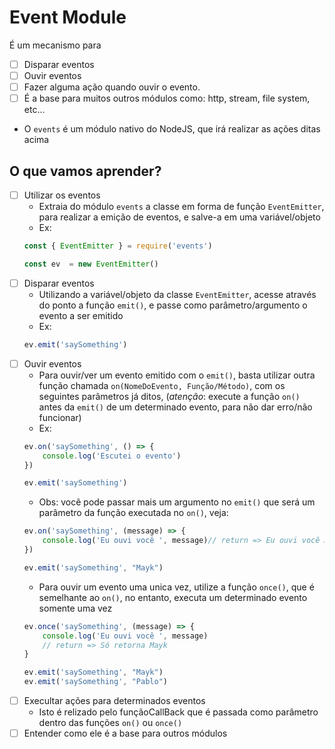 # Event Module

É um mecanismo para
* [ ] Disparar eventos
* [ ] Ouvir eventos
* [ ] Fazer alguma ação quando ouvir o evento.
* [ ] É a base para muitos outros módulos como: http, stream, file system, etc...

* O `events` é um módulo nativo do NodeJS, que irá realizar as ações ditas acima


## O que vamos aprender?

* [ ] Utilizar os eventos
    - Extraia do módulo `events` a classe em forma de função `EventEmitter`, para realizar a emição de eventos, e salve-a em uma variável/objeto
    - Ex:
    ```js
    const { EventEmitter } = require('events')

    const ev  = new EventEmitter()
    ```
* [ ] Disparar eventos
    - Utilizando a variável/objeto da classe `EventEmitter`, acesse através do ponto a função `emit()`, e passe como parâmetro/argumento o evento a ser emitido
    - Ex:
    ```js
    ev.emit('saySomething')
    ```
* [ ] Ouvir eventos
    - Para ouvir/ver um evento emitido com o `emit()`, basta utilizar outra função chamada `on(NomeDoEvento, Função/Método)`, com os seguintes parâmetros já ditos, (*atenção*: execute a função `on()` antes da `emit()` de um determinado evento, para não dar erro/não funcionar)
    - Ex:
    ```js
    ev.on('saySomething', () => {
        console.log('Escutei o evento')
    })

    ev.emit('saySomething')

    ```
    - Obs: você pode passar mais um argumento no `emit()` que será um parâmetro da função executada no `on()`, veja:
    ```js
    ev.on('saySomething', (message) => {
        console.log('Eu ouvi você ', message)// return => Eu ouvi você Mayk
    })

    ev.emit('saySomething', "Mayk")
    ```
    - Para ouvir um evento uma unica vez, utilize a função `once()`, que é semelhante ao `on()`, no entanto, executa um determinado evento somente uma vez
    ```js
    ev.once('saySomething', (message) => {
        console.log('Eu ouvi você ', message)
        // return => Só retorna Mayk 
    }

    ev.emit('saySomething', "Mayk")
    ev.emit('saySomething', "Pablo")
    ```
* [ ] Execultar ações para determinados eventos
    - Isto é relizado pelo funçãoCallBack que é passada como parâmetro dentro das funções `on()` ou `once()`
* [ ] Entender como ele é a base para outros módulos